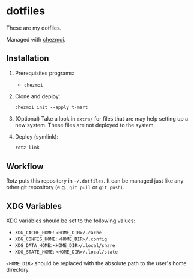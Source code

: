# dotfiles

These are my dotfiles.

Managed with [chezmoi](https://www.chezmoi.io/).

## Installation

1. Prerequisites programs:

   - `chezmoi`

2. Clone and deploy:

   ```shell
   chezmoi init --apply t-mart
   ```

4. (Optional) Take a look in `extra/` for files that are may help setting up
   a new system. These files are not deployed to the system.

5. Deploy (symlink):

   ```sh
   rotz link
   ```

## Workflow

Rotz puts this repository in `~/.dotfiles`. It can be managed just like any
other git repository (e.g., `git pull` or `git push`).

## XDG Variables

XDG variables should be set to the following values:

- `XDG_CACHE_HOME`: `<HOME_DIR>/.cache`
- `XDG_CONFIG_HOME`: `<HOME_DIR>/.config`
- `XDG_DATA_HOME`: `<HOME_DIR>/.local/share`
- `XDG_STATE_HOME`: `<HOME_DIR>/.local/state`

`<HOME_DIR>` should be replaced with the absolute path to the user's home
directory.
